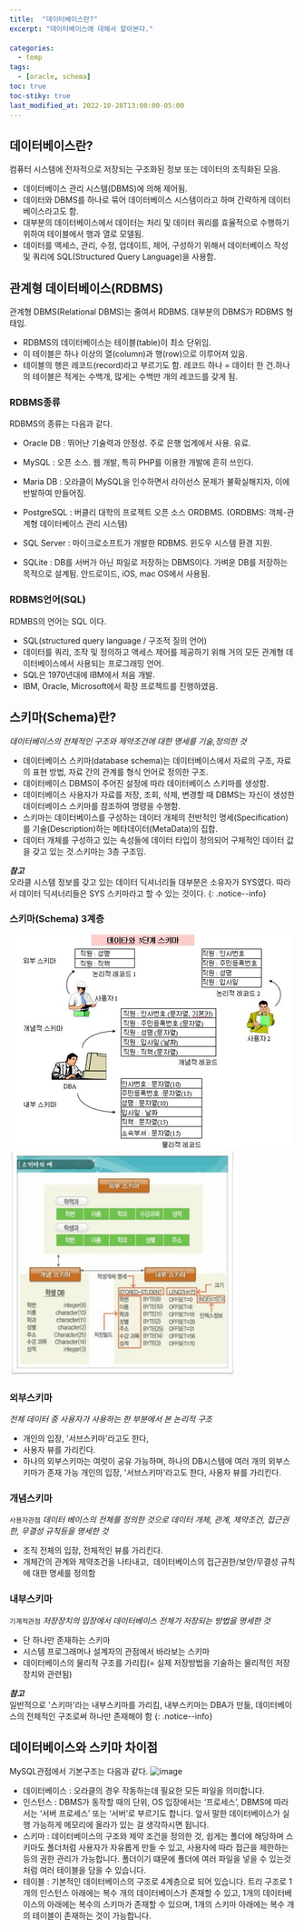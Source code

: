 ```yaml
---
title:  "데이터베이스란?"
excerpt: "데이터베이스에 대해서 알아본다."

categories:
  - temp
tags:
  - [oracle, schema]
toc: true
toc-stiky: true
last_modified_at: 2022-10-28T13:00:00-05:00
---
```

## 데이터베이스란?
컴퓨터 시스템에 전자적으로 저장되는 구조화된 정보 또는 데이터의 조직화된 모음.
- 데이터베이스 관리 시스템(DBMS)에 의해 제어됨.
- 데이터와 DBMS를 하나로 묶어 데이터베이스 시스템이라고 하며 간략하게 데이터베이스라고도 함.
- 대부분의 데이터베이스에서 데이터는 처리 및 데이터 쿼리를 효율적으로 수행하기 위하여 테이블에서 행과 열로 모델됨.
- 데이터를 액세스, 관리, 수정, 업데이트, 제어, 구성하기 위해서 데이터베이스 작성 및 쿼리에 SQL(Structured Query Language)을 사용함.

## 관계형 데이터베이스(RDBMS)
관계형 DBMS(Relational DBMS)는 줄여서 RDBMS. 대부분의 DBMS가 RDBMS 형태임.
- RDBMS의 데이터베이스는 테이블(table)이 최소 단위임.
- 이 테이블은 하나 이상의 열(column)과 행(row)으로 이루어져 있음.
- 테이블의 행은 레코드(record)라고 부르기도 함. 레코드 하나 = 데이터 한 건.하나의 테이블은 적게는 수백개, 많게는 수백만 개의 레코드를 갖게 됨.

### RDBMS종류
RDBMS의 종류는 다음과 같다.
- Oracle DB
  : 뛰어난 기술력과 안정성. 주로 은행 업계에서 사용. 유료.

- MySQL
  : 오픈 소스. 웹 개발, 특히 PHP를 이용한 개발에 흔히 쓰인다.

- Maria DB
  : 오라클이 MySQL을 인수하면서 라이선스 문제가 불확실해지자, 이에 반발하여 만들어짐.

- PostgreSQL 
  : 버클리 대학의 프로젝트 오픈 소스 ORDBMS. (ORDBMS: 객체-관계형 데이터베이스 관리 시스템)

- SQL Server
  : 마이크로소프트가 개발한 RDBMS. 윈도우 시스템 환경 지원.

- SQLite
  : DB를 서버가 아닌 파일로 저장하는 DBMS이다. 가벼운 DB를 저장하는 목적으로 설계됨. 안드로이드, iOS, mac OS에서 사용됨.

### RDBMS언어(SQL)
RDMBS의 언어는 SQL 이다. 
- SQL(structured query language / 구조적 질의 언어)
- 데이터를 쿼리, 조작 및 정의하고 액세스 제어를 제공하기 위해 거의 모든 관계형 데이터베이스에서 사용되는 프로그래밍 언어.
- SQL은 1970년대에 IBM에서 처음 개발.
- IBM, Oracle, Microsoft에서 확장 프로젝트를 진행하였음.

## 스키마(Schema)란?
*데이터베이스의 전체적인 구조와 제약조건에 대한 명세를 기술,정의한 것*
- 데이터베이스 스키마(database schema)는 데이터베이스에서 자료의 구조, 자료의 표현 방법, 자료 간의 관계를 형식 언어로 정의한 구조.
- 데이터베이스 DBMS이 주어진 설정에 따라 데이터베이스 스키마를 생성함.
- 데이터베이스 사용자가 자료를 저장, 조회, 삭제, 변경할 때 DBMS는 자신이 생성한 데이터베이스 스키마를 참조하여 명령을 수행함.
- 스키마는 데이터베이스를 구성하는 데이터 개체의 전반적인 명세(Specification)를 기술(Description)하는 메타데이터(MetaData)의 집합.
- 데이터 개체를 구성하고 있는 속성들에 데이터 타입이 정의되어 구체적인 데이터 값을 갖고 있는 것.스키마는 3층 구조임.

***참고***  
오라클 시스템 정보를 갖고 있는 데이터 딕셔너리들 대부분은 소유자가 SYS였다.
따라서 데이터 딕셔너리들은 SYS 스키마라고 할 수 있는 것이다.
{: .notice--info}

### 스키마(Schema) 3계층
![image](/assets/images/Temp/Schema1.jpg)  
![image](/assets/images/Temp/Schema2.jpg)  

### 외부스키마
*전체 데이터 중 사용자가 사용하는 한 부분에서 본 논리적 구조*
- 개인의 입장, '서브스키마'라고도 한다, 
- 사용자 뷰를 가리킨다.  
- 하나의 외부스키마는 여럿이 공유 가능하며, 하나의 DB시스템에 여러 개의 외부스키마가 존재 가능
개인의 입장, '서브스키마'라고도 한다, 사용자 뷰를 가리킨다. 

### 개념스키마
`사용자관점` *데이터 베이스의 전체를 정의한 것으로 데이터 개체, 관계, 제약조건, 접근권한, 무결성 규칙등을 명세한 것*
- 조직 전체의 입장, 전체적인 뷰를 가리킨다.
- 개체간의 관계와 제약조건을 나타내고,  데이터베이스의 접근권한/보안/무결성 규칙에 대한 명세를 정의함

### 내부스키마
`기계적관점` *저장장치의 입장에서 데이터베이스 전체가 저장되는 방법을 명세한 것*

- 단 하나만 존재하는 스키마
- 시스템 프로그래머나 설계자의 관점에서 바라보는 스키마
- 데이터베이스의 물리적 구조를 가리킴(= 실제 저장방법을 기술하는 물리적인 저장장치와 관련됨)

***참고***  
일반적으로 '스키마'라는 내부스키마를 가리킴, 내부스키마는 DBA가 만듦, 데이터베이스의 전체적인 구조로써 하나만 존재해야 함
{: .notice--info}


## 데이터베이스와 스키마 차이점
MySQL관점에서 기본구조는 다음과 같다.
![image](/assets/images/Temp/SchemaBase.jpg)  
- 데이터베이스
: 오라클의 경우 작동하는데 필요한 모든 파일을 의미합니다.
- 인스턴스
: DBMS가 동작할 때의 단위, OS 입장에서는 ‘프로세스’, DBMS에 따라서는 ‘서버 프로세스’ 또는 ‘서버’로 부르기도 합니다. 앞서 말한 데이터베이스가 실행 가능하게 메모리에 올라가 있는 걸 생각하시면 됩니다.
- 스키마
: 데이터베이스의 구조와 제약 조건을 정의한 것, 쉽게는 폴더에 해당하며 스키마도 폴더처럼 사용자가 자유롭게 만들 수 있고, 사용자에 따라 접근을 제한하는 등의 권한 관리가 가능합니다. 폴더이기 떄문에 폴더에 여러 파일을 넣을 수 있는것 처럼 여러 테이블을 담을 수 있습니다.
- 테이블
: 기본적인 데이터베이스의 구조로 4계층으로 되어 있습니다. 트리 구조로 1개의 인스턴스 아래에는 복수 개의 데이터베이스가 존재할 수 있고, 1개의 데이터베이스의 아래에는 복수의 스키마가 존재할 수 있으며, 1개의 스키마 아래에는 복수 개의 테이블이 존재하는 것이 가능합니다.
